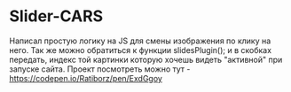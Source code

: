 # Slider-CARS
Написал простую логику на JS для смены изображения по клику на него. Так же можно обратиться к функции slidesPlugin(); и в скобках передать, индекс той картинки которую хочешь видеть "активной" при запуске сайта. 
Проект посмотреть можно тут - https://codepen.io/Ratiborz/pen/ExdGgoy
